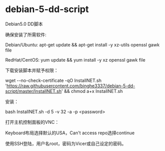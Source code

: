 # debian-5-dd-script
Debian5.0 DD脚本

确保安装了所需软件:

Debian/Ubuntu: apt-get update && apt-get install -y xz-utils openssl gawk file

RedHat/CentOS: yum update && yum install -y xz openssl gawk file

下载安装脚本并赋予权限：

wget --no-check-certificate -qO InstallNET.sh 'https://raw.githubusercontent.com/binghe3337/debian-5-dd-script/master/InstallNET.sh' && chmod a+x InstallNET.sh

安装：

bash InstallNET.sh -d 5 -v 32 -a -p &lt;password&gt;

打开主机控制面板的VNC：

Keyboard布局选择默认的USA，Can't access repo选择continue

使用SSH登陆，用户名root，密码为Vicer或自己设定的密码。
